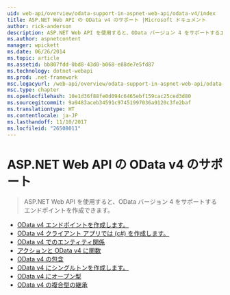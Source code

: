 ```yaml
---
uid: web-api/overview/odata-support-in-aspnet-web-api/odata-v4/index
title: ASP.NET Web API の OData v4 のサポート |Microsoft ドキュメント
author: rick-anderson
description: ASP.NET Web API を使用すると、OData バージョン 4 をサポートするエンドポイントを作成できます。
ms.author: aspnetcontent
manager: wpickett
ms.date: 06/26/2014
ms.topic: article
ms.assetid: bb807fdd-0bd8-43d0-b068-e88de7e5fd87
ms.technology: dotnet-webapi
ms.prod: .net-framework
msc.legacyurl: /web-api/overview/odata-support-in-aspnet-web-api/odata-v4
msc.type: chapter
ms.openlocfilehash: 10e1d36f88fe0d094c6465ebf159cac25ced3d80
ms.sourcegitcommit: 9a9483aceb34591c97451997036a9120c3fe2baf
ms.translationtype: HT
ms.contentlocale: ja-JP
ms.lasthandoff: 11/10/2017
ms.locfileid: "26508011"
---
```

<a name="supporting-odata-v4-in-aspnet-web-api"></a>ASP.NET Web API の OData v4 のサポート
====================
> ASP.NET Web API を使用すると、OData バージョン 4 をサポートするエンドポイントを作成できます。


- [OData v4 エンドポイントを作成します。](create-an-odata-v4-endpoint.md)
- [OData v4 クライアント アプリでは (c#) を作成します。](create-an-odata-v4-client-app.md)
- [OData v4 でのエンティティ関係](entity-relations-in-odata-v4.md)
- [アクションと OData v4 に関数](odata-actions-and-functions.md)
- [OData v4 の包含](odata-containment-in-web-api-22.md)
- [OData v4 にシングルトンを作成します。](using-a-singleton-in-an-odata-endpoint-in-web-api-22.md)
- [OData v4 にオープン型](use-open-types-in-odata-v4.md)
- [OData v4 の複合型の継承](complex-type-inheritance-in-odata-v4.md)
